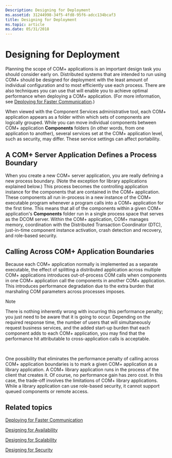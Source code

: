 ```yaml
---
Description: Designing for Deployment
ms.assetid: 31244998-34f5-4fd8-95f6-adcc134bcaf3
title: Designing for Deployment
ms.topic: article
ms.date: 05/31/2018
---
```


# Designing for Deployment

Planning the scope of COM+ applications is an important design task you should consider early on. Distributed systems that are intended to run using COM+ should be designed for deployment with the least amount of individual configuration and to most efficiently use each process. There are also techniques you can use that will enable you to achieve optimal performance when deploying a COM+ application. (For more information, see [Deploying for Faster Communication](deploying-for-faster-communication.md).)

When viewed with the Component Services administrative tool, each COM+ application appears as a folder within which sets of components are logically grouped. While you can move individual components between COM+ application **Components** folders (in other words, from one application to another), several services set at the COM+ application level, such as security, may differ. These service settings can affect portability.

## A COM+ Server Application Defines a Process Boundary

When you create a new COM+ server application, you are really defining a new process boundary. (Note the exception for library applications explained below.) This process becomes the controlling application instance for the components that are contained in the COM+ application. These components all run in-process in a new instance of the COM+ executable program whenever a program calls into a COM+ application for the first time. This means that all of the components within a given COM+ application's **Components** folder run in a single process space that serves as the DCOM server. Within the COM+ application, COM+ manages memory, coordination with the Distributed Transaction Coordinator (DTC), just-in-time component instance activation, crash detection and recovery, and role-based security.

## Calling Across COM+ Application Boundaries

Because each COM+ application normally is implemented as a separate executable, the effect of splitting a distributed application across multiple COM+ applications introduces out-of-process COM calls when components in one COM+ application call the components in another COM+ application. This introduces performance degradation due to the extra burden that marshaling COM parameters across processes imposes.

> [!Note]  
> There is nothing inherently wrong with incurring this performance penalty; you just need to be aware that it is going to occur. Depending on the required response time, the number of users that will simultaneously request business services, and the added start-up burden that each component adds to each COM+ application, you may find that the performance hit attributable to cross-application calls is acceptable.

 

One possibility that eliminates the performance penalty of calling across COM+ application boundaries is to mark a given COM+ application as a library application. A COM+ library application runs in the process of the client that creates it. Of course, no performance gain has zero cost. In this case, the trade-off involves the limitations of COM+ library applications. While a library application can use role-based security, it cannot support queued components or remote access.

## Related topics

<dl> <dt>

[Deploying for Faster Communication](deploying-for-faster-communication.md)
</dt> <dt>

[Designing for Availability](designing-for-availability.md)
</dt> <dt>

[Designing for Scalability](designing-for-scalability.md)
</dt> <dt>

[Designing for Security](designing-for-security.md)
</dt> </dl>

 

 



